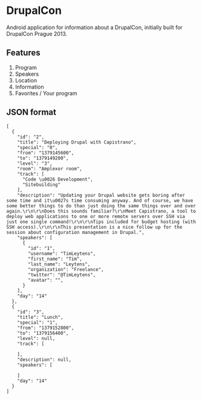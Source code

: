 DrupalCon
=========

Android application for information about a DrupalCon, initially built for DrupalCon Prague 2013.

Features
--------

1. Program
2. Speakers
3. Location
4. Information
5. Favorites / Your program

JSON format
-----------
```
[
  {
    "id": "2",
    "title": "Deploying Drupal with Capistrano",
    "special": "0",
    "from": "1379145600",
    "to": "1379149200",
    "level": "3",
    "room": "Amplexor room",
    "track": [
      "Code \u0026 Development",
      "Sitebuilding"
    ],
    "description": "Updating your Drupal website gets boring after some time and it\u0027s time consuming anyway. And of course, we have some better things to do than just doing the same things over and over again.\r\n\r\nDoes this sounds familiar?\r\nMeet Capistrano, a tool to deploy web applications to one or more remote servers over SSH via just one single command!\r\n\r\nTips included for budget hosting (with SSH access).\r\n\r\nThis presentation is a nice follow up for the session about configuration management in Drupal.",
    "speakers": [
      {
        "id": "1",
        "username": "TimLeytens",
        "first_name": "Tim",
        "last_name": "Leytens",
        "organization": "Freelance",
        "twitter": "@TimLeytens",
        "avatar": "",
      }
    ],
    "day": "14"
  },
  {
    "id": "3",
    "title": "Lunch",
    "special": "1",
    "from": "1379152800",
    "to": "1379156400",
    "level": null,
    "track": [
      
    ],
    "description": null,
    "speakers": [
      
    ]
    "day": "14"
  }
]
```
